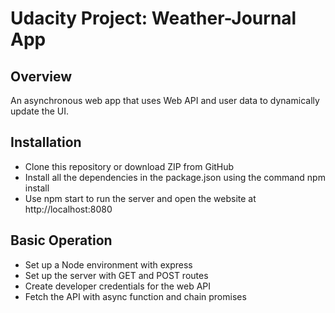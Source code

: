 # Udacity Project: Weather-Journal App 

## Overview
An asynchronous web app that uses Web API and user data to dynamically update the UI. 

## Installation
- Clone this repository or download ZIP from GitHub
- Install all the dependencies in the package.json using the command npm install
- Use npm start to run the server and open the website at http://localhost:8080

## Basic Operation
- Set up a Node environment with express
- Set up the server with GET and POST routes
- Create developer credentials for the web API
- Fetch the API with async function and chain promises


 
